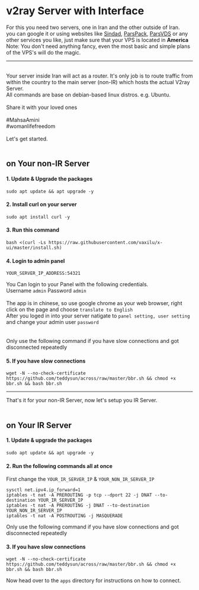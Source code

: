 # v2ray Server with Interface

For this you need two servers, one in Iran and the other outside of Iran.</br>
you can google it or using websites like [Sindad](https://sindad.com/), [ParsPack](https://parspack.com/), [ParsVDS](https://parsvds.com/virtual-server/iran-ssd/) or any other services you like, just make sure that your VPS is located in <strong>America</strong></br>
Note: You don't need anything fancy, even the most basic and simple plans of the VPS's will do the magic.
<hr>
</br>
Your server inside Iran will act as a router. It's only job is to route traffic from within the country to the main server (non-IR) which hosts the actual V2ray Server. </br>
All commands are base on debian-based linux distros. e.g. Ubuntu.</br></br>
Share it with your loved ones</br></br>
<bold>#MahsaAmini</bold></br>
<bold>#womanlifefreedom</bold></br></br>
Let's get started.</br></br>

## on Your non-IR Server</br>

#### 1. Update & Upgrade the packages </br>
```shell script
sudo apt update && apt upgrade -y
``` 
#### 2. Install curl on your server </br>
```shell script
sudo apt install curl -y
```
#### 3. Run this command </br>
```shell script
bash <(curl -Ls https://raw.githubusercontent.com/vaxilu/x-ui/master/install.sh)
```
#### 4. Login to admin panel </br>
```shell script
YOUR_SERVER_IP_ADDRESS:54321
```
You Can login to your Panel with the following credentials. </br>
Username `admin` Password `admin`</br></br>
The app is in chinese, so use google chrome as your web browser, right click on the page and choose `translate to English`</br>
After you loged in into your server natigate to `panel setting, user setting` and change your admin user `password`</br></br></br>
Only use the following command if you have slow connections and got disconnected repeatedly </br>
#### 5. If you have slow connections </br>
```shell script
wget -N --no-check-certificate https://github.com/teddysun/across/raw/master/bbr.sh && chmod +x bbr.sh && bash bbr.sh
```
<hr>
That's it for your non-IR Server, now let's setup you IR Server.</br></br>

## on Your IR Server</br>

#### 1. Update & upgrade the packages </br>
```shell script
sudo apt update && apt upgrade -y
``` 
#### 2. Run the following commands all at once </br>
First change the `YOUR_IR_SERVER_IP` & `YOUR_NON_IR_SERVER_IP`</br>
```shell script
sysctl net.ipv4.ip_forward=1
iptables -t nat -A PREROUTING -p tcp --dport 22 -j DNAT --to-destination YOUR_IR_SERVER_IP
iptables -t nat -A PREROUTING -j DNAT --to-destination YOUR_NON_IR_SERVER_IP
iptables -t nat -A POSTROUTING -j MASQUERADE
``` 
Only use the following command if you have slow connections and got disconnected repeatedly </br>
#### 3. If you have slow connections </br>
```shell script
wget -N --no-check-certificate https://github.com/teddysun/across/raw/master/bbr.sh && chmod +x bbr.sh && bash bbr.sh
```

Now head over to the `apps` directory for instructions on how to connect.
